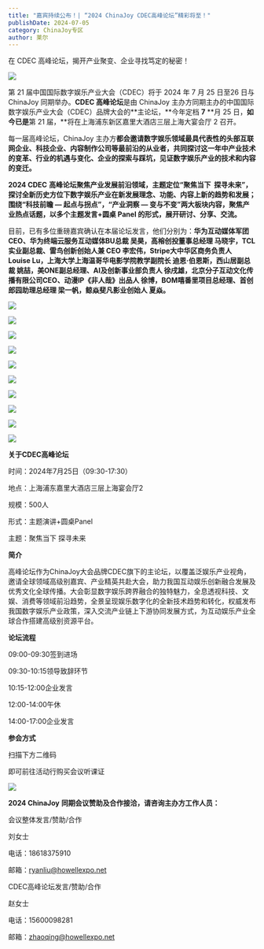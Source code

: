 ```yaml
---
title: "嘉宾持续公布！| “2024 ChinaJoy CDEC高峰论坛”精彩将至！"
publishDate: 2024-07-05
category: ChinaJoy专区
author: 莱尔
---
```


在 CDEC 高峰论坛，揭开产业聚变、企业寻找笃定的秘密！

![](https://ec-net-1251389766.cos.ap-shanghai.myqcloud.com/wp-content/uploads/2024/07/20240705162104167.png)

第 21 届中国国际数字娱乐产业大会（CDEC）将于 2024 年 7 月 25 日至26 日与 ChinaJoy 同期举办。**CDEC 高峰论坛**是由 ChinaJoy 主办方同期主办的中国国际数字娱乐产业大会（CDEC）品牌大会的**主论坛，**今年定档 **7** **月 25 日，**如今已是**第 21 届，**将在上海浦东新区嘉里大酒店三层上海大宴会厅 2 召开。

每一届高峰论坛，ChinaJoy 主办方**都会邀请数字娱乐领域最具代表性的头部互联网企业、科技企业、内容制作公司等最前沿的从业者，共同探讨这一年中产业技术的变革、行业的机遇与变化、企业的探索与踩坑，见证数字娱乐产业的技术和内容的变迁。**

**2024 CDEC** **高峰论坛聚焦产业发展前沿领域，主题定位“聚焦当下  探寻未来”，探讨全新历史方位下数字娱乐产业在新发展理念、功能、内容上新的趋势和发展；围绕“科技前瞻 — 起点与拐点”，“产业洞察 — 变与不变”两大板块内容，聚焦产业热点话题，以多个主题发言+圆桌 Panel 的形式，展开研讨、分享、交流。**

目前，已有多位重磅嘉宾确认在本届论坛发言，他们分别为：**华为互动媒体军团CEO、华为终端云服务互动媒体BU总裁 吴昊，高榕创投董事总经理 马晓宇，TCL实业副总裁、雷鸟创新创始人兼 CEO 李宏伟，Stripe大中华区商务负责人  Louise Lu，上海大学上海温哥华电影学院教学副院长 迪恩·伯恩斯，西山居副总裁 姚喆，美ONE副总经理、AI及创新事业部负责人 徐戌雄，北京分子互动文化传播有限公司CEO、动漫IP《非人哉》出品人 徐博，BOM嘻番里项目总经理、首创郎园助理总经理 梁一帆，鲸焱斐凡影业创始人 夏焱。**

![](https://ec-net-1251389766.cos.ap-shanghai.myqcloud.com/wp-content/uploads/2024/07/20240705162112689-702x1024.png)

![](https://ec-net-1251389766.cos.ap-shanghai.myqcloud.com/wp-content/uploads/2024/07/20240705162118824-702x1024.png)

![](https://ec-net-1251389766.cos.ap-shanghai.myqcloud.com/wp-content/uploads/2024/07/20240705162121875-598x1024.png)

![](https://ec-net-1251389766.cos.ap-shanghai.myqcloud.com/wp-content/uploads/2024/07/20240705162126676-702x1024.png)

![](https://ec-net-1251389766.cos.ap-shanghai.myqcloud.com/wp-content/uploads/2024/07/20240705162131811-702x1024.png)

![](https://ec-net-1251389766.cos.ap-shanghai.myqcloud.com/wp-content/uploads/2024/07/20240705162135782-702x1024.png)

![](https://ec-net-1251389766.cos.ap-shanghai.myqcloud.com/wp-content/uploads/2024/07/20240705162138256-702x1024.png)

![](https://ec-net-1251389766.cos.ap-shanghai.myqcloud.com/wp-content/uploads/2024/07/20240705162141460-702x1024.png)

![](https://ec-net-1251389766.cos.ap-shanghai.myqcloud.com/wp-content/uploads/2024/07/20240705162144440-702x1024.png)

![](https://ec-net-1251389766.cos.ap-shanghai.myqcloud.com/wp-content/uploads/2024/07/20240705162147604-702x1024.png)

**关于CDEC高峰论坛**

时间：2024年7月25日（09:30-17:30）

地点：上海浦东嘉里大酒店三层上海宴会厅2

规模：500人

形式：主题演讲+圆桌Panel

主题：聚焦当下 探寻未来

**简介**

高峰论坛作为ChinaJoy大会品牌CDEC旗下的主论坛，以覆盖泛娱乐产业视角，邀请全球领域高级别嘉宾、产业精英共赴大会，助力我国互动娱乐创新融合发展及优秀文化全球传播。大会彰显数字娱乐跨界融合的独特魅力，全息透视科技、文娱、消费等领域前沿趋势，全景呈现娱乐数字化的全新技术趋势和转化，权威发布我国数字娱乐产业政策，深入交流产业链上下游协同发展方式，为互动娱乐产业全球合作搭建高级别资源平台。

**论坛流程**

09:00-09:30签到进场

09:30-10:15领导致辞环节

10:15-12:00企业发言

12:00-14:00午休

14:00-17:00企业发言  
  

**参会方式**

扫描下方二维码

即可前往活动行购买会议听课证

![](https://ec-net-1251389766.cos.ap-shanghai.myqcloud.com/wp-content/uploads/2024/07/20240705162211579.png)

**2024 ChinaJoy** **同期会议赞助及合作接洽，请咨询主办方工作人员：**

  
会议整体发言/赞助/合作

刘女士

电话：18618375910 

邮箱：ryanliu@howellexpo.net  
  
CDEC高峰论坛发言/赞助/合作

赵女士

电话：15600098281

邮箱：zhaoqing@howellexpo.net
